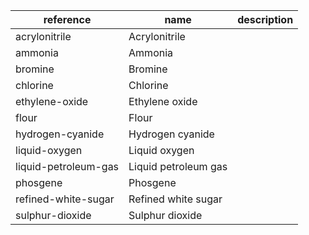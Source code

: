 reference | name | description
-- | -- | --
acrylonitrile | Acrylonitrile |  
ammonia | Ammonia |  
bromine | Bromine |  
chlorine | Chlorine |  
ethylene-oxide | Ethylene oxide |  
flour | Flour |  
hydrogen-cyanide | Hydrogen cyanide |  
liquid-oxygen | Liquid oxygen |  
liquid-petroleum-gas | Liquid petroleum gas |  
phosgene | Phosgene |  
refined-white-sugar | Refined white sugar |  
sulphur-dioxide | Sulphur dioxide |  
